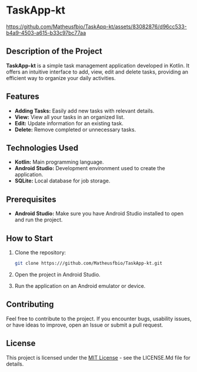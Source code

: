 



# TaskApp-kt
https://github.com/Matheusfbio/TaskApp-kt/assets/83082876/d96cc533-b4a9-4503-a615-b33c97bc77aa
## Description of the Project

 **TaskApp-kt** is a simple task management application developed in Kotlin. It offers an intuitive interface to add, view, edit and delete tasks, providing an efficient way to organize your daily activities.

## Features

- **Adding Tasks:** Easily add new tasks with relevant details.
- **View:** View all your tasks in an organized list.
- **Edit:** Update information for an existing task.
- **Delete:** Remove completed or unnecessary tasks.

## Technologies Used

- **Kotlin:** Main programming language.
- **Android Studio:** Development environment used to create the application.
- **SQLite:** Local database for job storage.

## Prerequisites

- **Android Studio:** Make sure you have Android Studio installed to open and run the project.

## How to Start

1. Clone the repository:

   ```bash
   git clone https:///github.com/Matheusfbio/TaskApp-kt.git
   ```

2. Open the project in Android Studio.

3. Run the application on an Android emulator or device.

## Contributing

Feel free to contribute to the project. If you encounter bugs, usability issues, or have ideas to improve, open an Issue or submit a pull request.

## License

This project is licensed under the [MIT License](LICENSE.Md) - see the LICENSE.Md file for details.
